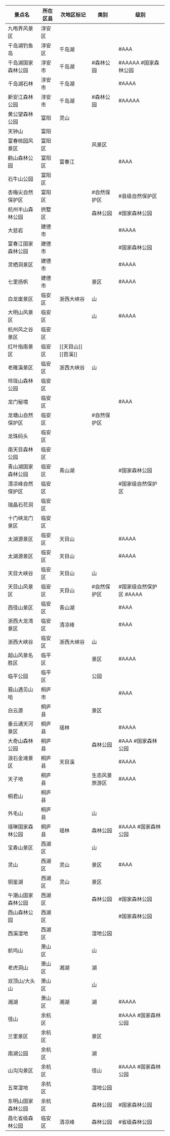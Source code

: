 
| 景点名          | 所在区县 | 次地区标记          | 类别      | 级别              |
| ------------ | ---- | -------------- | ------- | --------------- |
| 九咆界风景区       | 淳安区  |                |         |                 |
| 千岛湖钓鱼岛       | 淳安区  | 千岛湖            |         | #AAA            |
| 千岛湖国家森林公园    | 淳安市  | 千岛湖            | #森林公园   | #AAAAA #国家森林公园  |
| 千岛湖石林        | 淳安市  | 千岛湖            |         | #AAAA           |
| 新安江森林公园      | 淳安市  | 千岛湖            | #森林公园   | #AAAAA          |
| 黄公望森林公园      | 富阳   | 灵山             |         |                 |
| 天钟山          | 富阳   |                |         |                 |
| 富春桃园风景区      | 富阳区  |                | 风景区     |                 |
| 鹤山森林公园       | 富阳区  | 富春江            |         | #AAA            |
| 石牛山公园        | 富阳区  |                |         |                 |
| 杏梅尖自然保护区     | 富阳区  |                | #自然保护区  | #县级自然保护区        |
| 杭州半山森林公园     | 拱墅区  |                | 森林公园    | #国家森林公园         |
| 大慈岩          | 建德市  |                |         | #AAAA           |
| 富春江国家森林公园    | 建德市  |                |         | #国家森林公园         |
| 灵栖洞景区        | 建德市  |                |         | #AAAA           |
| 七里扬帆         | 建德市  |                | 景区      | #AAAA           |
| 白龙崖景区        | 临安区  | 浙西大峡谷          | 山       |                 |
| 大明山风景区       | 临安区  |                | 山       | #AAAA           |
| 杭州风之谷景区      | 临安区  |                |         |                 |
| 红叶指南景区       | 临安区  | [[天目山]] [[苕溪]] |         |                 |
| 老碓溪景区        | 临安区  | 浙西大峡谷          | 山       |                 |
| 玲珑山森林公园      | 临安区  |                |         |                 |
| 龙门秘境         | 临安区  |                |         | #AAA            |
| 龙塘山自然保护区     | 临安区  |                | #自然保护区  |                 |
| 龙珠码头         | 临安区  |                |         |                 |
| 南天目森林公园      | 临安区  |                |         |                 |
| 青山湖国家森林公园    | 临安区  | 青山湖            |         | #国家森林公园         |
| 清凉峰自然保护区     | 临安区  |                |         | #国家级自然保护区       |
| 瑞晶石花洞        | 临安区  |                |         |                 |
| 十门峡龙门景区      | 临安区  |                |         |                 |
| 太湖源景区        | 临安区  | 天目山            |         | #AAAA           |
| 太湖源景区        | 临安区  | 天目山            |         | #AAAA           |
| 天目大峡谷        | 临安区  | 天目山            | 山       |                 |
| 天目山风景区       | 临安区  | 天目山            | #自然保护区  | #国家级自然保护区 #AAAA |
| 西径山景区        | 临安区  | 青山湖            |         | #AAA            |
| 浙西大龙湾景区      | 临安区  | 清凉峰            |         | #AAA            |
| 浙西大峡谷        | 临安区  | 浙西大峡谷          | 山       |                 |
| 超山风景名胜区      | 临平区  |                | 景区      | #AAAA           |
| 临平公园         | 临平区  |                | 公园      |                 |
| 莪山遇见山哈       | 桐庐市  |                |         | #AAA            |
| 白云源          | 桐庐县  |                | 景区      |                 |
| 垂云通天河景区      | 桐庐县  | 瑶林             |         | #AAAA           |
| 大奇山森林公园      | 桐庐县  |                | 森林公园    | #AAA #国家森林公园    |
| 浪石金滩景区       | 桐庐县  | 天目溪            |         | #AAAA           |
| 天子地          | 桐庐县  |                | 生态风景旅游区 | #AAAA           |
| 桐君山          | 桐庐县  |                |         |                 |
| 外毛山          | 桐庐县  |                | 山       |                 |
| 瑶琳国家森林公园     | 桐庐县  | 瑶林             | 森林公园    | #AAAA #国家森林公园   |
| 宝寿山景区        | 西湖区  |                | 山       |                 |
| 灵山           | 西湖区  | 灵山             | 景区      | #AAA            |
| 铜鉴湖          | 西湖区  | 灵山             | 景区      |                 |
| 午潮山国家森林公园    | 西湖区  |                | 森林公园    | #国家森林公园         |
| 西山森林公园       | 西湖区  |                |         | #国家森林公园         |
| 西溪湿地         | 西湖区  |                | 湿地公园    |                 |
| 航坞山          | 萧山区  |                | 山       |                 |
| 老虎洞山         | 萧山区  | 湘湖             | 湖       |                 |
| 双顶山/大头山      | 萧山区  |                | 山       |                 |
| 湘湖           | 萧山区  | 湘湖             | 湖       | #AAAA           |
| 径山           | 余杭区  |                |         | #AAAA #国家森林公园   |
| 兰里景区         | 余杭区  |                | 景区      |                 |
| 南湖公园         | 余杭区  |                | 湖       |                 |
| 山沟沟景区        | 余杭区  |                | 径山      | #AAAA #国家森林公园   |
| 五常湿地         | 余杭区  |                | 湿地公园    |                 |
| 东明山国家森林公园    | 余杭区  |                | 森林公园    | #国家森林公园         |
| 昌化省级森林公园<br> | 临安区  | 清凉峰            | 森林公园    | #省级森林公园         |
